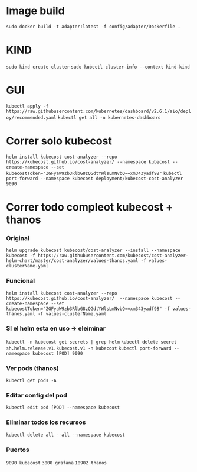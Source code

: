 # Image build

```sudo docker build -t adapter:latest -f config/adapter/Dockerfile .```

# KIND
```sudo kind create cluster```
```sudo kubectl cluster-info --context kind-kind```

# GUI
```kubectl apply -f https://raw.githubusercontent.com/kubernetes/dashboard/v2.6.1/aio/deploy/recommended.yaml```
```kubectl get all -n kubernetes-dashboard```


# Correr solo kubecost
```helm install kubecost cost-analyzer --repo https://kubecost.github.io/cost-analyzer/ --namespace kubecost --create-namespace --set kubecostToken="ZGFyaW9zb3RlbG8zQGdtYWlsLmNvbQ==xm343yadf98"```
```kubectl port-forward --namespace kubecost deployment/kubecost-cost-analyzer 9090```


# Correr todo compleot kubecost + thanos
### Original
```helm upgrade kubecost kubecost/cost-analyzer --install --namespace kubecost -f https://raw.githubusercontent.com/kubecost/cost-analyzer-helm-chart/master/cost-analyzer/values-thanos.yaml -f values-clusterName.yaml```

### Funcional
```helm install kubecost cost-analyzer --repo https://kubecost.github.io/cost-analyzer/  --namespace kubecost --create-namespace --set kubecostToken="ZGFyaW9zb3RlbG8zQGdtYWlsLmNvbQ==xm343yadf98" -f values-thanos.yaml -f values-clusterName.yaml```

### SI el helm esta en uso -> eleiminar
```kubectl -n kubecost get secrets | grep helm```
```kubectl delete secret sh.helm.release.v1.kubecost.v1 -n kubecost```
```kubectl port-forward --namespace kubecost [POD] 9090```

### Ver pods (thanos)
```kubectl get pods -A```

### Editar config del pod
```kubectl edit pod [POD] --namespace kubecost```

### Eliminar todos los recursos
```kubectl delete all --all --namespace kubecost```

### Puertos
```9090 kubecost```
```3000 grafana```
```10902 thanos```